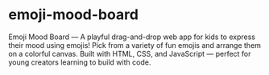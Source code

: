 # emoji-mood-board
Emoji Mood Board — A playful drag-and-drop web app for kids to express their mood using emojis! Pick from a variety of fun emojis and arrange them on a colorful canvas. Built with HTML, CSS, and JavaScript — perfect for young creators learning to build with code.

